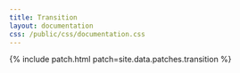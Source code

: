 ```yaml
---
title: Transition
layout: documentation
css: /public/css/documentation.css
---
```


{% include patch.html patch=site.data.patches.transition %}

